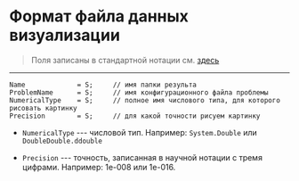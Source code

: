 # Формат файла данных визуализации

> Поля записаны в стандартной нотации см. [здесь](./DataFormat.md)

---

```
Name             = S;     // имя папки результа
ProblemName      = S;     // имя конфигурационного файла проблемы
NumericalType    = S;     // полное имя числового типа, для которого рисовать картинку
Precision        = S;     // для какой точности рисуем картинку
```

* `NumericalType` --- числовой тип. Например: `System.Double` или `DoubleDouble.ddouble`

* `Precision` --- точность, записанная в научной нотации с тремя цифрами. Например: 1e-008 или 1e-016.
